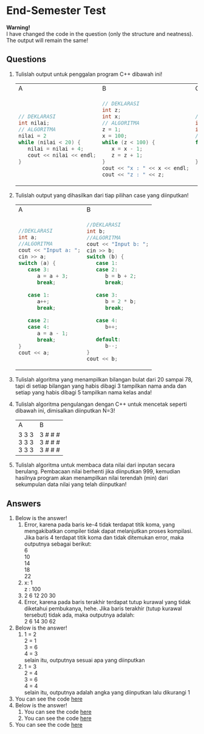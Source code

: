 # End-Semester Test

**Warning!**<br>
I have changed the code in the question (only the structure and neatness). The output will remain the same!

## Questions

1. Tulislah output untuk penggalan program C++ dibawah ini!

   <table>
   <tr>
   <td>
   A
   </td>
   <td>
   B
   </td>
   <td>
   C
   </td>
   <td>
   D
   </td>
   </tr>
   <tr>
   <td>

   ```cpp
   // DEKLARASI
   int nilai;
   // ALGORITMA
   nilai = 2
   while (nilai < 20) {
      nilai = nilai + 4;
      cout << nilai << endl;
   }
   ```

   </td>
   <td>

   ```cpp
   // DEKLARASI
   int z;
   int x;
   // ALGORITMA
   z = 1;
   x = 100;
   while (z < 100) {
      x = x - 1;
      z = z + 1;
   }
   cout << "x : " << x << endl;
   cout << "z : " << z;
   ```

   </td>
   <td>

   ```cpp
   // DEKLARASI
   int angka = 0;
   int x;
   // ALGORITMA
   for (x = 1; x <= 5; x++) {
      angka = angka + (2 * x);
      cout << angka << " ";
   }
   ```

   </td>
   <td>

   ```cpp
      // DEKLARASI
      int p = 2;
      int x;
      // ALGORITMA
      for (x = 1; x <= 4; x++) {
         cout << p << " ";
         p = (2 * p) + 2;
      }
      cout << p << " " << endl;
   }
   ```

   </td>
   </tr>
   </table>

2. Tulislah output yang dihasilkan dari tiap pilihan case yang diinputkan!

   <table>
   <tr>
   <td>
   A
   </td>
   <td>
   B
   </td>
   </tr>
   <tr>
   <td>

   ```cpp
   //DEKLARASI
   int a;
   //ALGORITMA
   cout << "Input a: ";
   cin >> a;
   switch (a) {
      case 3:
         a = a + 3;
         break;

      case 1:
         a++;
         break;

      case 2:
      case 4:
         a = a - 1;
         break;
   }
   cout << a;
   ```

   </td>
   <td>

   ```cpp
   //DEKLARASI
   int b;
   //ALGORITMA
   cout << "Input b: ";
   cin >> b;
   switch (b) {
      case 1:
      case 2:
         b = b + 2;
         break;

      case 3:
         b = 2 * b;
         break;

      case 4:
         b++;

      default:
         b--;
   }
   cout << b;
   ```

   </td>
   </tr>
   </table>

3. Tulislah algoritma yang menampilkan bilangan bulat dari 20 sampai 78, tapi di setiap bilangan yang
   habis dibagi 3 tampilkan nama anda dan setiap yang habis dibagi 5 tampilkan nama kelas anda!
4. Tulislah algoritma pengulangan dengan C++ untuk mencetak seperti dibawah ini, dimisalkan
   diinputkan N=3!

   <table>
   <tr>
   <td>
   A
   </td>
   <td>
   B
   </td>
   </tr>
   <tr>
   <td>
   3 3 3<br>
   3 3 3<br>
   3 3 3
   </td>
   <td>
   3 # # #<br>
   3 # # #<br>
   3 # # #
   </td>
   </tr>
   </table>

5. Tulislah algoritma untuk membaca data nilai dari inputan secara berulang. Pembacaan nilai
   berhenti jika diinputkan 999, kemudian hasilnya program akan menampilkan nilai terendah (min)
   dari sekumpulan data nilai yang telah diinputkan!

## Answers

1. Below is the answer!
   1. Error, karena pada baris ke-4 tidak terdapat titik koma, yang mengakibatkan compiler tidak dapat
      melanjutkan proses kompilasi. Jika baris 4 terdapat titik koma dan tidak ditemukan error, maka
      outputnya sebagai berikut:<br>
      6<br>
      10<br>
      14<br>
      18<br>
      22
   2. x: 1<br>
      z : 100
   3. 2 6 12 20 30
   4. Error, karena pada baris terakhir terdapat tutup kurawal yang tidak diketahui pembukanya, hehe.
      Jika baris terakhir (tutup kurawal tersebut) tidak ada, maka outputnya adalah:<br>
      2 6 14 30 62
2. Below is the answer!
   1. 1 = 2<br>
      2 = 1<br>
      3 = 6<br>
      4 = 3<br>
      selain itu, outputnya sesuai apa yang diinputkan
   2. 1 = 3<br>
      2 = 4<br>
      3 = 6<br>
      4 = 4<br>
      selain itu, outputnya adalah angka yang diinputkan lalu dikurangi 1
3. You can see the code [here](./integer.cpp)
4. Below is the answer!
   1. You can see the code [here](./factorial-a.cpp)
   2. You can see the code [here](./factorial-b.cpp)
5. You can see the code [here](./lowest.cpp)
